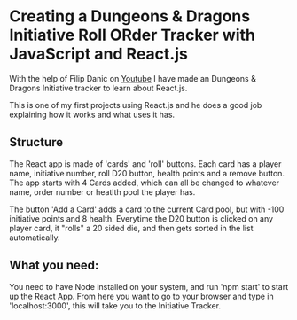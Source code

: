 # Creating a Dungeons & Dragons Initiative Roll ORder Tracker with JavaScript and React.js
With the help of Filip Danic on [Youtube](https://www.youtube.com/channel/UClctBvKpOUts0_B_kvooo_w) I have made an Dungeons & Dragons Initiative tracker to learn about React.js.

This is one of my first projects using React.js and he does a good job explaining how it works and what uses it has.

## Structure
The React app is made of 'cards' and 'roll' buttons.
Each card has a player name, initiative number, roll D20 button, health points and a remove button.
The app starts with 4 Cards added, which can all be changed to whatever name, order number or heatlth pool the player has.

The button 'Add a Card' adds a card to the current Card pool, but with -100 initiative points and 8 health.
Everytime the D20 button is clicked on any player card, it "rolls" a 20 sided die, and then gets sorted in the list automatically.

## What you need:
You need to have Node installed on your system, and run 'npm start' to start up the React App. From here you want to go to your browser and type in 'localhost:3000', this will take you to the Initiative Tracker.